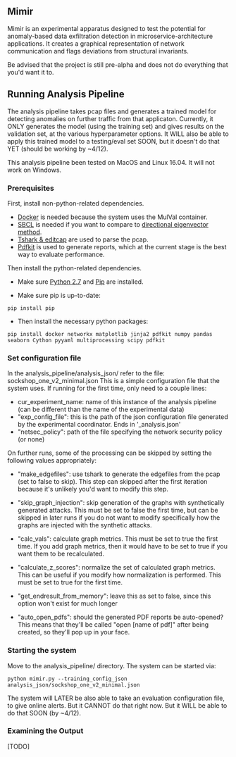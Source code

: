 ## Mimir
Mimir is an experimental apparatus designed to test the potential for anomaly-based data exfiltration detection in microservice-architecture applications. It creates a graphical representation of network communication and flags deviations from structural invariants.

Be advised that the project is still pre-alpha and does not do everything that you'd want it to.


## Running Analysis Pipeline
The analysis pipeline takes pcap files and generates a trained model for detecting anomalies on further traffic from that applicaton. Currently, it ONLY generates the model (using the training set) and gives results on the validation set, at the various hyperparameter options. It WILL also be able to apply this trained model to a testing/eval set SOON, but it doesn't do that YET (should be working by ~4/12).

This analysis pipeline been tested on MacOS and Linux 16.04. It will not work on Windows.

### Prerequisites
First, install non-python-related dependencies. 
* [Docker](https://docs.docker.com/install/) is needed because the system uses the MulVal container. 
* [SBCL](http://www.sbcl.org/getting.html) is needed if you want to compare to [directional eigenvector method](http://ide-research.net/papers/2004_KDD_Ide_p140.pdf). 
* [Tshark \& editcap](https://www.wireshark.org/docs/wsug_html_chunked/ChapterBuildInstall.html) are used to parse the pcap. 
* [Pdfkit](https://github.com/pdfkit/pdfkit/wiki/Installing-WKHTMLTOPDF) is used to generate reports, which at the current stage is the best way to evaluate performance.

Then install the python-related dependencies.

* Make sure [Python 2.7](https://www.python.org/downloads/) and [Pip](https://pip.pypa.io/en/stable/installing/) are installed.

* Make sure pip is up-to-date:
```
pip install pip
```

* Then install the necessary python packages:
```
pip install docker networkx matplotlib jinja2 pdfkit numpy pandas seaborn Cython pyyaml multiprocessing scipy pdfkit
```

### Set configuration file
In the analysis_pipeline/analysis_json/ refer to the file: sockshop_one_v2_minimal.json 
This is a simple configuration file that the system uses. If running for the first time, only need to a couple lines:

* cur_experiment_name: name of this instance of the analysis pipeline (can be different than the name of the experimental data)
* "exp_config_file": this is the path of the json configuration file generated by the experimental coordinator. Ends in '_analysis.json'
* "netsec_policy": path of the file specifying the network security policy (or none)

On further runs, some of the processing can be skipped by setting the following values appropriately:

* "make_edgefiles": use tshark to generate the edgefiles from the pcap (set to false to skip). This step can skipped after the first iteration because it's unlikely you'd want to modify this step. 
* "skip_graph_injection": skip generation of the graphs with synthetically generated attacks. This must be set to false the first time, but can be skipped in later runs if you do not want to modify specifically how the graphs are injected with the synthetic attacks.
* "calc_vals": calculate graph metrics. This must be set to true the first time. If you add graph metrics, then it would have to be set to true if you want them to be recalculated.
* "calculate_z_scores": normalize the set of calculated graph metrics. This can be useful if you modify how normalization is performed. This must be set to true for the first time.
* "get_endresult_from_memory": leave this as set to false, since this option won't exist for much longer

* "auto_open_pdfs": should the generated PDF reports be auto-opened? This means that they'll be called "open \[name of pdf\]" after being created, so they'll pop up in your face.

### Starting the system
Move to the analysis_pipeline/ directory. The system can be started via:
```
python mimir.py --training_config_json analysis_json/sockshop_one_v2_minimal.json
```

The system will LATER be also able to take an evaluation configuration file, to give online alerts. But it CANNOT do that right now. But it WILL be able to do that SOON (by ~4/12).

### Examining the Output
\[TODO\]

